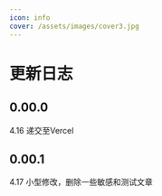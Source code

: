 ```yaml
---
icon: info
cover: /assets/images/cover3.jpg
---
```


# 更新日志

## 0.00.0
4.16 递交至Vercel

## 0.00.1
4.17 小型修改，删除一些敏感和测试文章